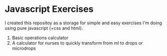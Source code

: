# Javascript Exercises

I created this repositoy as a storage for simple and easy exercises I'm doing using pure javascript (+css and html).

1. Basic operations calculator
2. A calculator for nurses to quickly transform from ml to drops or microdrops

